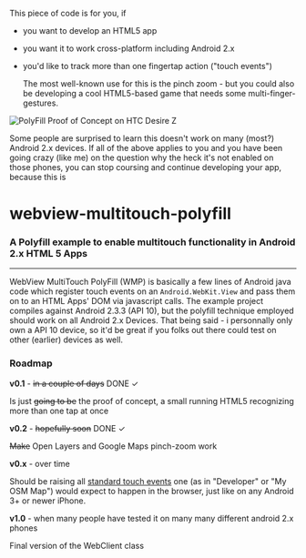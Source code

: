 This piece of code is for you, if
* you want to develop an HTML5 app
* you want it to work cross-platform including Android 2.x
* you'd like to track more than one fingertap action ("touch events")

	The most well-known use for this is the pinch zoom - but you could also be developing a cool HTML5-based game that needs some multi-finger-gestures.

![PolyFill Proof of Concept on HTC Desire Z](http://phil.timoessner.de/wmp/wmp.png)

Some people are surprised to learn this doesn't work on many (most?) Android 2.x devices. If all of the above applies to you and you have been going crazy (like me) on the question why the heck it's not enabled on those phones, you can stop coursing and continue developing your app, because this is

# webview-multitouch-polyfill
### A Polyfill example to enable multitouch functionality in Android 2.x HTML 5 Apps
------------------------------------------------------------------------------------

WebView MultiTouch PolyFill (WMP) is basically a few lines of Android java code which register touch events on an `Android.WebKit.View` and pass them on to an HTML Apps' DOM via javascript calls. The example project compiles against Android 2.3.3 (API 10), but the polyfill technique employed should work on all Android 2.x Devices. That being said - i personnally only own a API 10 device, so it'd be great if you folks out there could test on other (earlier) devices as well.

### Roadmap

**v0.1** - ~~in a couple of days~~ DONE ✓

Is just ~~going to be~~ the proof of concept, a small running HTML5 recognizing more than one tap at once

**v0.2** - ~~hopefully soon~~ DONE ✓

~~Make~~ Open Layers and Google Maps pinch-zoom work

**v0.x** - over time

Should be raising all [standard touch events](http://en.wikipedia.org/wiki/DOM_events#Touch_events) one (as in "Developer" or "My OSM Map") would expect to happen in the browser, just like on any Android 3+ or newer iPhone.

**v1.0** - when many people have tested it on many many different android 2.x phones

Final version of the WebClient class